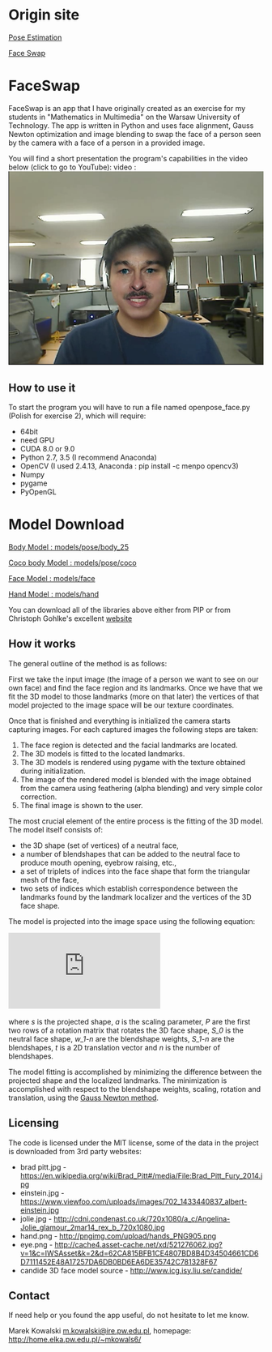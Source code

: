 # Origin site #
 [Pose Estimation](https://github.com/ZheC/Realtime_Multi-Person_Pose_Estimation)
 
 [Face Swap](https://github.com/MarekKowalski/FaceSwap)

# FaceSwap #
FaceSwap is an app that I have originally created as an exercise for my students in "Mathematics in Multimedia" on the Warsaw University of Technology.
The app is written in Python and uses face alignment, Gauss Newton optimization and image blending to swap the face of a person seen by the camera with a face of a person in a provided image.

You will find a short presentation the program's capabilities in the video below (click to go to YouTube):
video : 
[![Watch the video](https://github.com/Clanatia/PoseFaceSwap/blob/master/data/view.png)](https://youtu.be/Qz42lsVxS4c)

## How to use it ##
To start the program you will have to run a file named openpose_face.py (Polish for exercise 2), which will require:
  * 64bit
  * need GPU
  * CUDA 8.0 or 9.0
  * Python 2.7, 3.5 (I recommend Anaconda)
  * OpenCV (I used 2.4.13, Anaconda : pip install -c menpo opencv3)
  * Numpy
  * pygame
  * PyOpenGL

# Model Download #
 [Body Model      : models/pose/body_25](http://posefs1.perception.cs.cmu.edu/OpenPose/models/pose/body_25/pose_iter_584000.caffemodel)
 
 [Coco body Model : models/pose/coco](http://posefs1.perception.cs.cmu.edu/OpenPose/models/pose/coco/pose_iter_440000.caffemodel)
 
 [Face Model      : models/face](http://posefs1.perception.cs.cmu.edu/OpenPose/models/face/pose_iter_116000.caffemodel)
 
 [Hand Model      : models/hand](http://posefs1.perception.cs.cmu.edu/OpenPose/models/hand/pose_iter_160000.caffemodel)

You can download all of the libraries above either from PIP or from Christoph Gohlke's excellent [website]( http://www.lfd.uci.edu/~gohlke/pythonlibs/)


## How it works ##
The general outline of the method is as follows:

First we take the input image (the image of a person we want to see on our own face) and find the face region and its landmarks. Once we have that we fit the 3D model to those landmarks (more on that later) the vertices of that model projected to the image space will be our texture coordinates. 

Once that is finished and everything is initialized the camera starts capturing images. For each captured images the following steps are taken:

1. The face region is detected and the facial landmarks are located.
2. The 3D models is fitted to the located landmarks.
3. The 3D models is rendered using pygame with the texture obtained during initialization.
4. The image of the rendered model is blended with the image obtained from the camera using feathering (alpha blending) and very simple color correction.
5. The final image is shown to the user.

The most crucial element of the entire process is the fitting of the 3D model. The model itself consists of:
  * the 3D shape (set of vertices) of a neutral face,
  * a number of blendshapes that can be added to the neutral face to produce mouth opening, eyebrow raising, etc.,
  * a set of triplets of indices into the face shape that form the triangular mesh of the face,
  * two sets of indices which establish correspondence between the landmarks found by the landmark localizer and the vertices of the 3D face shape.

The model is projected into the image space using the following equation:

![equation](http://home.elka.pw.edu.pl/~mkowals6/lib/exe/fetch.php?media=faceswap_equation.png)

where *s* is the projected shape, *a* is the scaling parameter, *P* are the first two rows of a rotation matrix that rotates the 3D face shape, *S_0* is the neutral face shape, *w_1-n* are the blendshape weights, *S_1-n* are the blendshapes, *t* is a 2D translation vector and *n* is the number of blendshapes.

The model fitting is accomplished by minimizing the difference between the projected shape and the localized landmarks. The minimization is accomplished with respect to the blendshape weights, scaling, rotation and translation, using the [Gauss Newton method](https://en.wikipedia.org/wiki/Gauss%E2%80%93Newton_algorithm).

## Licensing ##
The code is licensed under the MIT license, some of the data in the project is downloaded from 3rd party websites:
  * brad pitt.jpg - https://en.wikipedia.org/wiki/Brad_Pitt#/media/File:Brad_Pitt_Fury_2014.jpg
  * einstein.jpg - https://www.viewfoo.com/uploads/images/702_1433440837_albert-einstein.jpg
  * jolie.jpg - http://cdni.condenast.co.uk/720x1080/a_c/Angelina-Jolie_glamour_2mar14_rex_b_720x1080.jpg
  * hand.png - http://pngimg.com/upload/hands_PNG905.png
  * eye.png - http://cache4.asset-cache.net/xd/521276062.jpg?v=1&c=IWSAsset&k=2&d=62CA815BFB1CE4807BD8B4D34504661CD6D7111452E48A17257DA6DB0BD6EA6DE35742C781328F67
  * candide 3D face model source - http://www.icg.isy.liu.se/candide/
  
## Contact ##
If need help or you found the app useful, do not hesitate to let me know. 

Marek Kowalski <m.kowalski@ire.pw.edu.pl>, homepage: http://home.elka.pw.edu.pl/~mkowals6/
  
  
